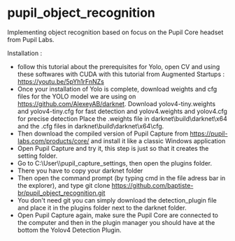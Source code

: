 # pupil_object_recognition
Implementing object recognition based on focus on the Pupil Core headset from Pupil Labs.

Installation : 
- follow this tutorial about the prerequisites for Yolo, open CV and using these softwares with CUDA with this tutorial from Augmented Startups : 
  https://youtu.be/5pYh1rFnNZs
- Once your installation of Yolo is complete, download weights and cfg files for the YOLO model we are using on https://github.com/AlexeyAB/darknet.
  Download yolov4-tiny.weights and yolov4-tiny.cfg for fast detection and yolov4.weights and yolov4.cfg for precise detection
  Place the .weights file in darknet\build\darknet\x64 
  and the .cfg files in darknet\build\darknet\x64\cfg.
- Then download the compiled version of Pupil Capture from https://pupil-labs.com/products/core/ and install it like a classic Windows application
- Open Pupil Capture and try it, this step is just so that it creates the setting folder.
- Go to C:\User\\<your user name>\pupil_capture_settings, then open the plugins folder.
- There you have to copy your darknet folder
- Then open the command prompt (by typing cmd in the file adress bar in the explorer), and type git clone https://github.com/baptiste-br/pupil_object_recognition.git
- You don't need git you can simply download the detection_plugin file and place it in the plugins folder next to the darknet folder.
- Open Pupil Capture again, make sure the Pupil Core are connected to the computer and then in the plugin manager you should have at the bottom the Yolov4 Detection Plugin.
